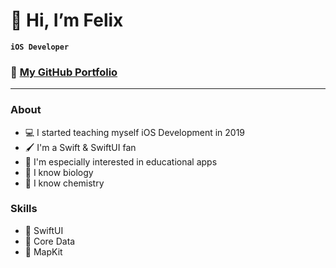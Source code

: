 # 👋 Hi, I’m Felix

**`iOS Developer`**

### 💼 **[My GitHub Portfolio](https://github.com/felixleitenberger/iOS-Developer-Portfolio)**

---

### About
- 💻 I started teaching myself iOS Development in 2019
- 🖌️ I'm a Swift & SwiftUI fan
- 📱 I'm especially interested in educational apps
- 🐘 I know biology
- 🧪 I know chemistry

 ### Skills
- 🎨 SwiftUI
- 💽 Core Data
- 📍 MapKit
